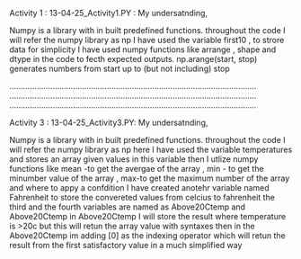 Activity 1 : 13-04-25_Activity1.PY : My undersatnding,

Numpy is a library with in built predefined functions. 
throughout the code I will refer  the numpy library as np
I have used the variable first10 , to strore data for simplicity 
I have used numpy functions like arrange , shape and dtype in the code to fecth expected outputs.
np.arange(start, stop) generates numbers from start up to (but not including) stop

.............................................................................................................
.............................................................................................................
.............................................................................................................

Activity 3 : 13-04-25_Activity3.PY:  My undersatnding,

Numpy is a library with in built predefined functions. 
throughout the code I will refer  the numpy library as np
here I have used the variable temperatures and stores an array given values in this variable
then I utlize numpy functions like mean -to get the avergae of the array , min - to get the minumber value of the array , max-to get the maximum number of the array and where to appy a confdition
I have created anotehr variable named Fahrenheit to store the convereted values from celcius to fahrenheit 
the third and the fourth variables are named as Above20Ctemp and Above20Ctemp
in Above20Ctemp I will store the result where temperature is >20c but this will retun the array value with syntaxes
then in the Above20Ctemp im adding [0] as the indexing operator which will retun the result from the first satisfactory value in a much simplified way
